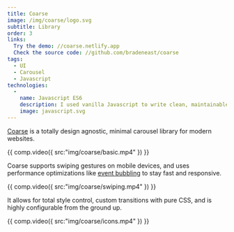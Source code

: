 ```yaml
---
title: Coarse
image: /img/coarse/logo.svg
subtitle: Library
order: 3
links:
  Try the demo: //coarse.netlify.app
  Check the source code: //github.com/bradeneast/coarse
tags:
  - UI
  - Carousel
  - Javascript
technologies:
  - 
    name: Javascript ES6
    description: I used vanilla Javascript to write clean, maintainable code that outperforms other carousel libraries.
    image: javascript.svg
---
```


[Coarse](//coarse.netlify.app) is a totally design agnostic, minimal carousel library for modern websites.

{{ comp.video({ src:"img/coarse/basic.mp4" }) }}

Coarse supports swiping gestures on mobile devices, and uses performance optimizations like [event bubbling](//developer.mozilla.org/en-US/docs/Web/API/Event/bubbles) to stay fast and responsive.

{{ comp.video({ src:"img/coarse/swiping.mp4" }) }}

It allows for total style control, custom transitions with pure CSS, and is highly configurable from the ground up.

{{ comp.video({ src:"img/coarse/icons.mp4" }) }}
